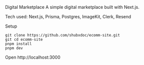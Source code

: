 Digital Marketplace
A simple digital marketplace built with Next.js.

Tech used: Next.js, Prisma, Postgres, ImageKit, Clerk, Resend

Setup

```
git clone https://github.com/shubxdoc/ecomm-site.git
git cd ecomm-site
pnpm install
pnpm dev
```

Open http://localhost:3000
